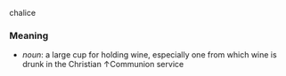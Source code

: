 chalice
### Meaning
+ _noun_: a large cup for holding wine, especially one from which wine is drunk in the Christian ↑Communion service
